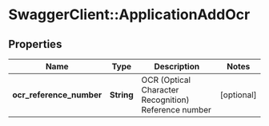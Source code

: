 # SwaggerClient::ApplicationAddOcr

## Properties
Name | Type | Description | Notes
------------ | ------------- | ------------- | -------------
**ocr_reference_number** | **String** | OCR (Optical Character Recognition) Reference number | [optional] 

